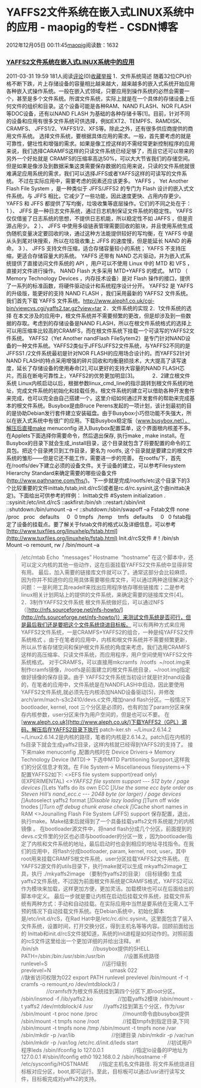 # ﻿﻿﻿﻿YAFFS2文件系统在嵌入式LINUX系统中的应用 - maopig的专栏 - CSDN博客
2012年12月05日 00:11:45[maopig](https://me.csdn.net/maopig)阅读数：1632
### [YAFFS2文件系统在嵌入式LINUX系统中的应用](http://blog.csdn.net/yangjun_0621/article/details/6292550)
2011-03-31 19:59
181人阅读[评论](http://blog.csdn.net/yangjun_0621/article/details/6292550#comments)(0)[收藏]()[举报](http://blog.csdn.net/yangjun_0621/article/details/6292550#report)
1．文件系统简述
随着32位CPU价格不断下跌，片上存储设备的容量相比越来越大，越来越多的嵌入式系统开始应用各种嵌入式操作系统。一般在嵌入式领域，只要应用到操作系统的必然会需要一个，甚至是多个文件系统。所谓文件系统，实际上就是在一个具体的存储设备上任何文件的组织和目录。这个设备可能是各种RAM、NAND FLASH、NOR FLASH等DOC设备，还有以NAND FLASH 为基础的各种存储卡等[1]。目前，针对不同的设备和应用有很多文件系统可供选择，例如EXT2、TEMPFS、RAMDISK、CRAMFS、
 JFFS1/2、YAFFS1/2、XFS等。除此之外，还有很多供应商提供的商用文件系统。
选择文件系统，要根据具体应用的需求。一般，首先要考虑的就是可靠性，健壮性和增强的需求。如果是像工控这样的不需经常更新控制程序的应用来说，我们选择CARAMFS这样的只读文件系统已经足够了，而且它还可以带来的另外一个好处就是 CRAMFS的压缩率高达50%，可以大大节省我们的存储空间。但是如果是像涉及到数据采集这类需要保存数据的应用来说，只读的文件系统就很难满足应用系统的需求，我们可以选择JFFS或者YAFFS这样的可读写的文件系统。
 不过在实际应用中，需要考虑的因素还应该更多。
YAFFS ， Yet Another Flash File System ，是一种类似于 JFFS/JFFS2 的专门为 Flash 设计的嵌入式文件系统。与 JFFS 相比，它减少了一些功能，因此速度更快、占用内存更少。 YAFFS 和 JFFS 都提供了写均衡，垃圾收集等底层操作。它们的不同之处在于：
1 ）、 JFFS 是一种日志文件系统，通过日志机制保证文件系统的稳定性。 YAFFS 仅仅借鉴了日志系统的思想，不提供日志机能，所以稳定性不如 JAFFS ，但是资源占用少。
2 ）、 JFFS 中使用多级链表管理需要回收的脏块，并且使用系统生成伪随机变量决定要回收的块，通过这种方法能提供较好的写均衡，在 YAFFS 中是从头到尾对块搜索，所以在垃圾收集上 JFFS 的速度慢，但是能延长 NAND 的寿命。
3 ）、 JFFS 支持文件压缩，适合存储容量较小的系统； YAFFS 不支持压缩，更适合存储容量大的系统。
YAFFS 还带有 NAND 芯片驱动，并为嵌入式系统提供了直接访问文件系统的 API ，用户可以不使用 Linux 中的 MTD 和 VFS ，直接对文件进行操作。 NAND Flash 大多采用 MTD+YAFFS 的模式。 MTD （ Memory Technology Devices ，内存技术设备）是对 Flash 操作的接口，提供了一系列的标准函数，将硬件驱动设计和系统程序设计分开。
YAFFS2 是 YAFFS 的升级版，能更好的支持 NAND FLASH ，我们采用最新的 YAFFS2 文件系统。我们首先下载 YAFFS 文件系统。http://www.aleph1.co.uk/cgi-bin/viewcvs.cgi/yaffs2.tar.gz?view=tar
2．文件系统的实现
2．1文件系统的选择
在本文涉及的应用中，根文件系统并不需要频繁的更改，但是却涉及到一些数据的存取。考虑到的存储设备是NAND FLASH，所以在根文件系统格式的选择上可以用压缩率比较高的CRAMFS，而在根文件系统下挂载一个可读写的YAFFS2文件系统。
YAFFS2（Yet Another nandFlash FileSytem2）是专门针对NAND设备的一种文件系统。YAFFS2类似于JFFS/JFFS2文件系统，与YAFFS2不同的是JFFSS1 /2文件系统最初是针对NOR FLASH的应用场合设计的。而YAFFS2针对NAND FLASH的特点采用增强的碎片回收和均衡磨损技术，大大提高了读写速度，延长了存储设备的使用寿命[2],可以更好的支持大容量的NAND
 FLASH芯片。而且在断电可靠性上，YAFFS2的优势更加明显[3]。
         2．2建立根文件系统
Linux内核启动以后，根据参数linux_cmd_line的指示跳转到根文件系统的地址，完成文件系统的初始化和挂载任务。根文件系统的建立可以借助各种开发套件来完成，也可以完全由自己搭建一个。这里介绍如何通过开发套件的帮助来完成基本的根文件系统。Busybox是由Bruce Perens发起的一项计划，该计划最初的目的是协助Debian发行套件建立安装磁盘。由于Busybox小巧但功能不失强大，所以在嵌入式系统中有很广的应用。下载Busybox稳定版（www.busybox.net），解压后直接make
 menuconfig 进入Busybox配置菜单，这个界面根内核差不多。在Applets下面选择你需要命令，然后退出保存, 执行make , make install。在Busybox的目录下就会生成_install目录，这个目录就包含了将要配置的命令的工具包。把这个目录拷贝到工作目录，更名为 rootfs, 这个目录就是要建立的根文件系统的雏形——但是它还不能工作，需要进一步的完善。
在rootfs/下，首先在/rootfs/dev下建立必须的设备文件。关于设备的建立，可以参考Filesystem Hierarchy Standard来确定需要的哪些设备文件(http://www.pathname.com/fhs/)。下一步就是完成/rootfs/etc这个目录下的3个比较重要的文件inittab,fstab,init.d/rcS(或者是rc.d/rc.sysinit,这个由inittab决定)。下面给出可供参考的样例：
Inittab文件
#System initialization .
::sysinit:/etc/init.d/rcS
::askfirst:/bin/sh
::restart:/sbin/init
::shutdown:/bin/umount –a –r
::shutdown:/sbin/swapoff –a
Fstab文件
none    /proc   proc   defaults     0   0
tmpfs   /temp    tmfs   defaults     0   0
fstab指定了设备的挂载点。要了解关于fstab文件的格式以及详细信息，可以参考
[http://www.tuxfiles.org/linuxhelp/fstab.html](http://www.tuxfiles.org/linuxhelp/fstab.html)
Init.d/rcS文件
#！/bin/sh
Mount –o remount, rw /
/bin/mount –a
>/etc/mtab
Echo  “messages”
Hostname  “hostname”
在这个脚本中，还可以定义内核的其他一些动作，这在后面挂载YAFFS2文件系统中显得非常有用。
最后，加入需要的链接库文件就可以了。通常这部分会比较麻烦，因为你并不知道你的应用具体需要哪些库文件，可以通过两种途径解决这个问题：一是利用工具readelf来找出应用程序依存哪些链接库；二是参考linux相关计划网站上的提供的文件系统，来确定需要的链接库文件[4]。
2．3制作YAFFS2文件系统
根文件系统做好后，可以通过NFS（[http://nfs.sourceforge.net/nfs-howto/](http://nfs.sourceforge.net/nfs-howto/)）来测试文件系统是否可行，但是最后我们还是要把这个文件系统烧进目标板。
可以有两种方式来应用YAFFS2文件系统，一是CRAMFS+YAFFS2的组合，一种是纯YAFFS2文件系统格式 。由于在笔者的应用中，内核和根文件系统并不需要频繁更新，所以从节省存储空间和保护根文件系统的角度来考虑，我们选用CRAMFS这样的高压缩率、只读文件系统，而应用程序，用户空间使用YAFFS2文件系统格式。
对于CRAMFS，可以直接用mkcramfs  /rootfs  ~/root.img来制作cramfs镜像，/rootfs是前面建立的根文件系统目录，~/root.img指定做好镜像的保存目录。由于 YAFFS2文件系统当初设计就是针对nand设备的，在笔者的应用中，文件系统是在NANDFLASH中启动，因此要使用YAFFS2文件系统,就必须先在内核添加NAND设备驱动[5]，并修改arch/arm/mach-s3c2410/devs.c文件,增加nand
 flash分区。一般情况下bootloader, kernel, root 三个分区是必须的，也有的加了param分区来保存内核参数，user分区来作为用户空间的，但是也可以不要。
在[www.aleph.co.uk](http://www.aleph.co.uk/)下载YAFFS2（GPL）源码，解压后在YAFFS2目录下执行
patch-ker.sh  ~/Linux2.6.14.2
~/Linux2.6.14.2是内核的路径，笔者的内核是2.6.14.2。patch后在内核的fs目录下就会生成yaffs2目录，这样内核就已经得到YAFFS2的支持了。
接下来make menuconfig ,配置内核时在
Device Drivers->
Memory Technology Device (MTD)->
下选中MTD Partitioning Surpport,这样我们的分区信息才有效。在
File System->
Miscellaneous filesystems->下配置YAFFS2如下:
<>EFS file system support(read only) (EXPERIMENTAL)
<*>YAFFS2 file system support
--- 512 byte / page devices
[*]Lets Yaffs do its own ECC
[*]Use the same ecc byte order as Steven Hill’s nand_ecc.c
--- 2048 byte (or larger) / page devices
[*]Autoselect yaffs2 format
[*]Disable lazy loading
[*]Turn off wide tnodes
[*]Turn off debug chunk erase check
[*]Cache short names in RAM
<>Jounalling Flash File System (JFFS) support
保存配置，退出，执行make。Make结束后就得到了一个具备挂载yaffs2文件系统能力的内核镜像 。
在bootloader源文件中，将nand flash分成几个分区，前面提到的devs.c文件里的分区也必须与bootloader的分区一致 ，因为bootloader指定了内核和文件系统的地址，最后启动时也会到相应的地址寻找指令。在我们的应用中，将flash分成bootloader, param,
 kernel, root, user。其中root用来挂载CRAMFS根文件系统，user分区挂载YAFFS2文件系统。
在YAFFS2源文件的utils目录下，执行make就可以生成 mkyaffs2image工具，执行
./mkyaffs2image （要制作yaffs2的目录） (目标镜像)
生成yaffs2文件系统，不过因为前面根文件系统是CRAMFS格式，YAFFS2可以作为模块来加载，这样更加方便，更加灵活。加载模块也可以在后面给出的脚本中定义。
最后一步就是要让内核在启动后挂载文件系统，挂载文件系统有两种方式：手动和自动挂载。在实际应用中当然是要系统在无需人工干预的情况下自动挂载文件系统。在Debian系统中，初始化脚本是/etc/init.d/rcS，在Rad Hat中是/etc/rc.d/rc.sysinit。这里面包含了装入文件系统，设置时间，打开交换分区，得到主机名等等内容。回顾前面给出的 Inittab和init.d/rcS文件就知道，系统的Init进程是如何动作的。对照前面的rcS文件这里给出一个更加详细的并给出注释。
#! /bin/sh                                     //busybox提供的SHELL
PATH=/sbin:/bin:/usr/sbin:/usr/bin             //设置系统路径
runlevel=S                                     //运行级别
prevlevel=N                                        
umask 022                                      //缺省访问权限为022
export PATH runlevel prevlevel
/bin/mount -f -t cramfs -o remount,ro /dev/mtdblock/3 /
                                             //cramfs作为根文件系统挂到第四个分区下,即root分区。
/sbin/insmod -f /lib/yaffs2.ko                 //加载yaffs2模块
/sbin/mount -t yaffs2 /dev/mtdblock/4 /usr       //yaffs2挂到第五个分区，作为/usr
/sbin/mount -t proc none /proc                 //mount命令由busybox提供
/sbin/mount -t tmpfs none /root                //挂载tmpfs到指定目录,下同
/sbin/mount -t tmpfs none /tmp
/sbin/mount -t tmpfs none /var
/sbin/mkdir -p /var/lib                         //创建目录
/sbin/mkdir -p /var/run
/sbin/mkdir -p /var/log
/etc/rc.d/init.d/leds start                    //初试用户程序leds
/sbin/ifconfig lo 127.0.0.1                    //指定lo设备的IP地址为127.0.0.1
#/sbin/ifconfig eth0 192.168.0.2
/sbin/hostname -F /etc/sysconfig/HOSTNAME       //指定主机名文件路径.
将文件系统烧进目标板对应分区，boot,即可运行。至此，目标板可以通过/usr进行读写文件，目标板完成对yaffs2的支持。
